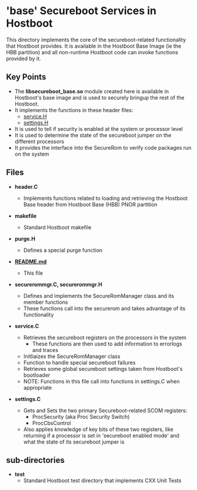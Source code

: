 # **'base'** Secureboot Services in Hostboot
This directory implements the core of the secureboot-related functionality
 that Hostboot provides.
It is available in the Hostboot Base Image (ie the HBB partition) and all
 non-runtime Hostboot code can invoke functions provided by it.

## Key Points
* The **libsecureboot_base.so** module created here is available in Hostboot's
 base image and is used to securely bringup the rest of the Hostboot.
* It implements the functions in these header files:
  * [service.H](../../../include/usr/secureboot/service.H)
  * [settings.H](../../../include/usr/secureboot/settings.H)
* It is used to tell if security is enabled at the system or processor level
* It is used to determine the state of the secureboot jumper on the different
 processors
* It provides the interface into the SecureRom to verify code packages run
 on the system

## Files

* __header.C__
  * Implements functions related to loading and retrieving the
 Hostboot Base header from Hostboot Base (HBB) PNOR partition

* __makefile__
  * Standard Hostboot makefile

* __purge.H__
  * Defines a special purge function

* __[README.md](./README.md)__
  * This file

* __securerommgr.C, securerommgr.H__
  * Defines and implements the SecureRomManager class and its member functions
  * These functions call into the securerom and takes advantage of
 its functionality

* __service.C__
  * Retrieves the secureboot registers on the processors in the system
    * These functions are then used to add information to errorlogs and traces
  * Initliaizes the SecureRomManager class
  * Function to handle special secureboot failures
  * Retrieves some global secureboot settings taken from Hostboot's bootloader
  * NOTE: Functions in this file call into functions in settings.C when
 appropriate

* __settings.C__
  * Gets and Sets the two primary Secureboot-related SCOM registers:
    * ProcSecurity (aka Proc Security Switch)
    * ProcCbsControl
  * Also applies knowledge of key bits of these two registers, like returning
 if a processor is set in 'secureboot enabled mode' and what the state of its
 secureboot jumper is


## sub-directories
* __test__
  * Standard Hostboot test directory that implements CXX Unit Tests


